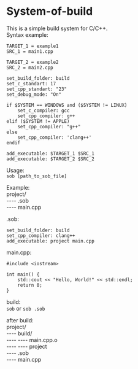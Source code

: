 # System-of-build

This is a simple build system for C/C++.\
Syntax example:
```
TARGET_1 = example1
SRC_1 = main1.cpp

TARGET_2 = example2
SRC_2 = main2.cpp

set_build_folder: build
set_c_standart: 17
set_cpp_standart: "23"
set_debug_mode: "On"

if $SYSTEM == WINDOWS and ($SYSTEM != LINUX)
	set_c_compiler: gcc
	set_cpp_compiler: g++
elif ($SYSTEM != APPLE)
	set_cpp_compiler: "g++"
else
	set_cpp_compiler: 'clang++'
endif

add_executable: $TARGET_1 $SRC_1
add_executable: $TARGET_2 $SRC_2
```

Usage:\
`sob [path_to_sob_file]`

Example:\
project/\
---- .sob\
---- main.cpp

.sob:
```
set_build_folder: build
set_cpp_compiler: clang++
add_executable: project main.cpp
```

main.cpp:
```
#include <iostream>

int main() {
    std::cout << "Hello, World!" << std::endl;
    return 0;
}
```

build:\
`sob` or `sob .sob`

after build:\
project/\
---- build/\
---- ---- main.cpp.o\
---- ---- project\
---- .sob\
---- main.cpp
